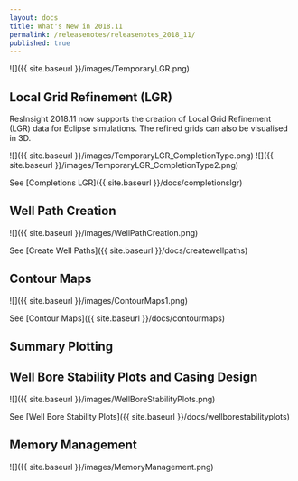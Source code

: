 ```yaml
---
layout: docs
title: What's New in 2018.11
permalink: /releasenotes/releasenotes_2018_11/
published: true
---
```


![]({{ site.baseurl }}/images/TemporaryLGR.png)

## Local Grid Refinement (LGR)
ResInsight 2018.11 now supports the creation of Local Grid Refinement (LGR) data for Eclipse simulations. The refined grids can also be visualised in 3D.

![]({{ site.baseurl }}/images/TemporaryLGR_CompletionType.png) ![]({{ site.baseurl }}/images/TemporaryLGR_CompletionType2.png)

See [Completions LGR]({{ site.baseurl }}/docs/completionslgr)

## Well Path Creation

![]({{ site.baseurl }}/images/WellPathCreation.png)

See [Create Well Paths]({{ site.baseurl }}/docs/createwellpaths)

## Contour Maps

![]({{ site.baseurl }}/images/ContourMaps1.png)

See [Contour Maps]({{ site.baseurl }}/docs/contourmaps)

## Summary Plotting

## Well Bore Stability Plots and Casing Design

![]({{ site.baseurl }}/images/WellBoreStabilityPlots.png)

See [Well Bore Stability Plots]({{ site.baseurl }}/docs/wellborestabilityplots)

## Memory Management

![]({{ site.baseurl }}/images/MemoryManagement.png)

